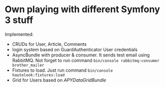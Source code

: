 Own playing with different Symfony 3 stuff
==========

Implemented:
- CRUDs for User, Article, Comments
- login system based on GuardAuthenticator User credentials
- AsyncBundle with producer & consumer. It sends test email using RabbitMQ.
Not forget to run command `bin/console rabbitmq:consumer brother_mailer`
- Fixtures to load. Just run command `bin/console hautelook:fixtures:load `
- Grid for Users based on *APYDataGridBundle*
